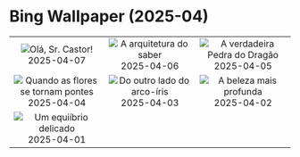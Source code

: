 # Bing Wallpaper (2025-04)

|  |  |  |
|:---:|:---:|:---:|
| ![](https://www.bing.com/th?id=OHR.BeaverDay_PT-BR0574676705_400x240.jpg "Olá, Sr. Castor!") 2025-04-07 | ![](https://www.bing.com/th?id=OHR.PeabodyBaltimore_PT-BR0400301029_400x240.jpg "A arquitetura do saber") 2025-04-06 | ![](https://www.bing.com/th?id=OHR.GaztelugatxeSunset_PT-BR7140171016_400x240.jpg "A verdadeira Pedra do Dragão") 2025-04-05 |
| ![](https://www.bing.com/th?id=OHR.CherryBlossomDC_PT-BR6371827217_400x240.jpg "Quando as flores se tornam pontes") 2025-04-04 | ![](https://www.bing.com/th?id=OHR.SaguaroRainbow_PT-BR3397933674_400x240.jpg "Do outro lado do arco-íris") 2025-04-03 | ![](https://www.bing.com/th?id=OHR.CanyonItaimbezinho_PT-BR4970821899_400x240.jpg "A beleza mais profunda") 2025-04-02 |
| ![](https://www.bing.com/th?id=OHR.TicanFrog_PT-BR2144380781_400x240.jpg "Um equiíbrio delicado") 2025-04-01 |  |  |

